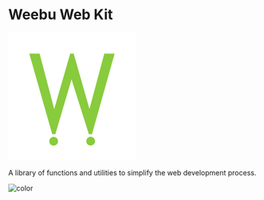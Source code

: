 # Weebu Web Kit

![logo](assets/images/w-logo.png)

A library of functions and utilities to simplify the web development process.<br/>

<!-- background color -->

![color](#f0f0f0)
